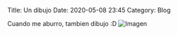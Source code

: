 Title: Un dibujo
Date: 2020-05-08 23:45
Category: Blog

Cuando me aburro, tambien dibujo :D
![Imagen](https://lh3.googleusercontent.com/EtsVTSfq7bZAt63pZsS-YOiCYGPIVTK6nP02UHZ517N2QlU5PWWb44_cXyv-WRB9e2vHHmIbqaFaVWGRgEN5PtBZABsd4zTv8SCChRFIGY7hc99FbmheJHfb_iwmPL676dEbe46m-FtcFqyHSfrqXLQRIqc7SA3SrfnAAEjFInKQKKiQ0acut-_n-Sf9cCxKxN8X_VKJKGzcuQwn-lIHWbd9t5mIJ9yYyOEaVxaLFm43g6bWrryeQJyymT9RlSX088Iv2vXRQ2ppDTxfuHJzU-Qsg-RCnWCq_Ousy9J0AHK1LxMrWOT-2hQzdEPlR_TeGXbrn5FYXEqoefnfXdqFjyOZitU-oXdMogNGZQoHH2VETFJQxpk0Xu6NptelEjNm3DXMWXxU8FJWzX1I2PqC7sZYmIf3YYosr8HMVHFgw11T_ukaFSQ7qr5v1JPvsA0PVbfXNCuCm4aQy4eJ3moAmv7miQJgNjtMjnChOBuX1IZtDeCkQzscZGIiV7oFvColDRFdSEQK_yPhhvmzqbJpq0bpu9h4AVqTZ6XHBHHDF2uFbFEmnBytL-lqlYE7t9l_ZgE9sqCRV2AKXnEVGz-xLEuDPyWAYJV6Bq3oJLfxHIcO4dn00GjzkmJjAXQWFOcFNFOI3IB1GALEswYpvtbxKg6VdRKQcGZ6nkkuBwjpfRi3mE_Ytm8-vtAXYT3x=w502-h670-no?authuser=0)
